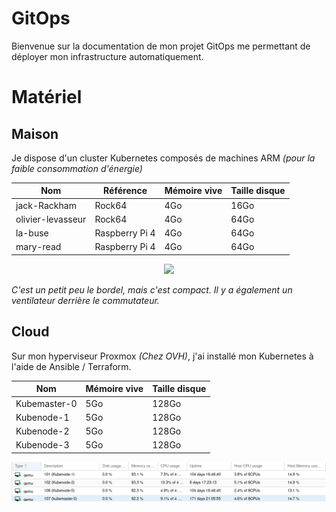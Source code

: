 # GitOps

Bienvenue sur la documentation de mon projet GitOps me permettant de déployer mon infrastructure automatiquement.


# Matériel

## Maison

Je dispose d'un cluster Kubernetes composés de machines ARM *(pour la faible consommation d'énergie)*

| Nom               | Référence      | Mémoire vive | Taille disque |
|-------------------|----------------|--------------|---------------|
| jack-Rackham      | Rock64         | 4Go          | 16Go          |
| olivier-levasseur | Rock64         | 4Go          | 64Go          |
| la-buse           | Raspberry Pi 4 | 4Go          | 64Go          |
| mary-read         | Raspberry Pi 4 | 4Go          | 64Go          |

<center>
    <img src="https://thebidouilleur.xyz/assets/images/cluster-inside-be46a51a10af86eaa0996cb490ad31a9.jpeg" width=50%>
</center>

*C'est un petit peu le bordel, mais c'est compact. Il y a également un ventilateur derrière le commutateur.*


## Cloud

Sur mon hyperviseur Proxmox *(Chez OVH)*, j'ai installé mon Kubernetes à l'aide de Ansible / Terraform.

| Nom               | Mémoire vive | Taille disque |
|-------------------|----------------|-------------|
| Kubemaster-0      | 5Go            | 128Go       |
| Kubenode-1        | 5Go            | 128Go       |
| Kubenode-2        | 5Go            | 128Go       |
| Kubenode-3        | 5Go            | 128Go       |


<center>
    <img src="./img/cloud.png" >
</center>